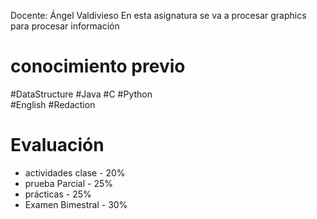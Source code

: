 Docente: Ángel Valdivieso
En esta asignatura se va a procesar graphics para procesar información 
# conocimiento previo
#DataStructure 
#Java  #C   #Python  
#English
#Redaction 
# Evaluación 
- actividades clase - 20%
- prueba Parcial - 25%
- prácticas - 25%
- Examen Bimestral - 30%
